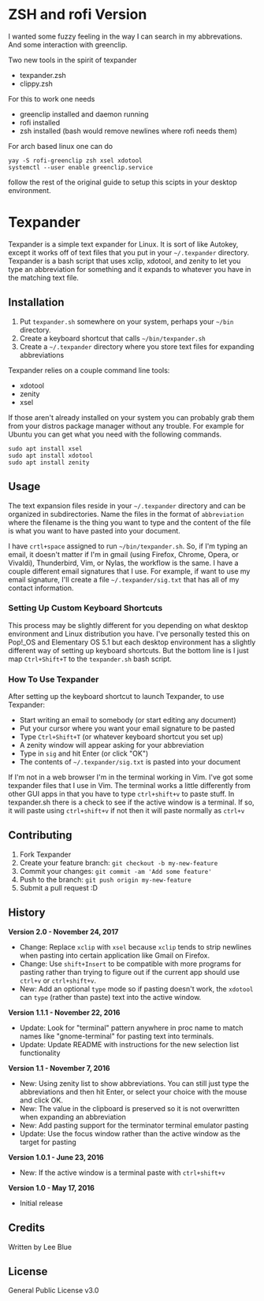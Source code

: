 # ZSH and rofi Version

I wanted some fuzzy feeling in the way I can search in my abbrevations. And some interaction with greenclip.

Two new tools in the spirit of texpander

* texpander.zsh
* clippy.zsh

For this to work one needs 

* greenclip installed and daemon running
* rofi installed
* zsh installed (bash would remove newlines where rofi needs them)

For arch based linux one can do 

```
yay -S rofi-greenclip zsh xsel xdotool
systemctl --user enable greenclip.service
```

follow the rest of the original guide to setup this scipts in your desktop environment.

# Texpander

Texpander is a simple text expander for Linux. It is sort of like Autokey, except it works off of text files that you put in your `~/.texpander` directory. Texpander is a bash script that uses xclip, xdotool, and zenity to let you type an abbreviation for something and it expands to whatever you have in the matching text file.

## Installation

1. Put `texpander.sh` somewhere on your system, perhaps your `~/bin` directory.
1. Create a keyboard shortcut that calls `~/bin/texpander.sh`
1. Create a `~/.texpander` directory where you store text files for expanding abbreviations

Texpander relies on a couple command line tools:

- xdotool
- zenity
- xsel

If those aren't already installed on your system you can probably grab them from your distros package manager without any trouble. For example for Ubuntu you can get what you need with the following commands.

```
sudo apt install xsel 
sudo apt install xdotool 
sudo apt install zenity
```

## Usage

The text expansion files reside in your `~/.texpander` directory and can be organized in subdirectories. Name the files in the format of `abbreviation` where the filename is the thing you want to type and the content of the file is what you want to have pasted into your document.

I have `crtl+space` assigned to run `~/bin/texpander.sh`. So, if I'm typing an email, it doesn't matter if I'm in gmail (using Firefox, Chrome, Opera, or Vivaldi), Thunderbird, Vim, or Nylas, the workflow is the same. I have a couple different email signatures that I use. For example, if want to use my email signature, I'll create a file `~/.texpander/sig.txt` that has all of my contact information.

### Setting Up Custom Keyboard Shortcuts

This process may be slightly different for you depending on what desktop environment and Linux distribution you have. I've personally tested this on Pop!_OS and Elementary OS 5.1 but each desktop environment has a slightly different way of setting up keyboard shortcuts. But the bottom line is I just map `Ctrl+Shift+T` to the `texpander.sh` bash script. 

### How To Use Texpander

After setting up the keyboard shortcut to launch Texpander, to use Texpander:

- Start writing an email to somebody (or start editing any document)
- Put your cursor where you want your email signature to be pasted
- Type `Ctrl+Shift+T` (or whatever keyboard shortcut you set up)
- A zenity window will appear asking for your abbreviation
- Type in `sig` and hit Enter (or click "OK")
- The contents of `~/.texpander/sig.txt` is pasted into your document

If I'm not in a web browser I'm in the terminal working in Vim. I've got some texpander files that I use in Vim. The terminal works a little differently from other GUI apps in that you have to type `ctrl+shift+v` to paste stuff. In texpander.sh there is a check to see if the active window is a terminal. If so, it will paste using `ctrl+shift+v` if not then it will paste normally as `ctrl+v`

## Contributing

1. Fork Texpander
2. Create your feature branch: `git checkout -b my-new-feature`
3. Commit your changes: `git commit -am 'Add some feature'`
4. Push to the branch: `git push origin my-new-feature`
5. Submit a pull request :D

## History

**Version 2.0 - November 24, 2017**

- Change: Replace `xclip` with `xsel` because `xclip` tends to strip newlines when pasting into certain application like Gmail on Firefox.
- Change: Use `shift+Insert` to be compatible with more programs for pasting rather than trying to figure out if the current app should use `ctrl+v` or `ctrl+shift+v`.
- New: Add an optional `type` mode so if pasting doesn't work, the `xdotool` can `type` (rather than paste) text into the active window.

**Version 1.1.1 - November 22, 2016**

- Update: Look for "terminal" pattern anywhere in proc name to match names like "gnome-terminal" for pasting text into terminals.
- Update: Update README with instructions for the new selection list functionality

**Version 1.1 - November 7, 2016**

- New: Using zenity list to show abbreviations. You can still just type the abbreviations and then hit Enter, or select your choice with the mouse and click OK.
- New: The value in the clipboard is preserved so it is not overwritten when expanding an abbreviation
- New: Add pasting support for the terminator terminal emulator pasting
- Update: Use the focus window rather than the active window as the target for pasting


**Version 1.0.1 - June 23, 2016**

- New: If the active window is a terminal paste with `ctrl+shift+v`

**Version 1.0 - May 17, 2016**

- Initial release

## Credits

Written by Lee Blue

## License

General Public License v3.0

